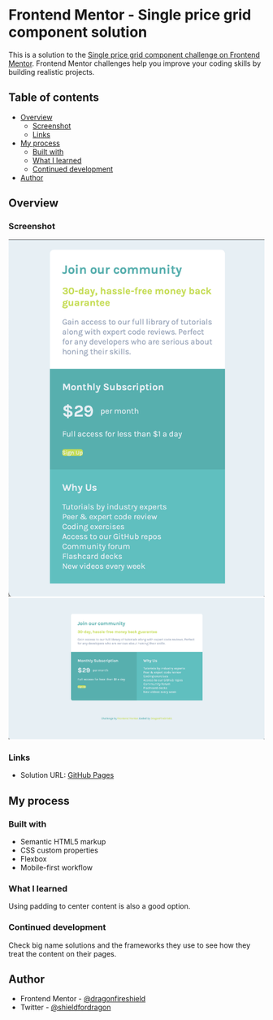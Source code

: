 # Frontend Mentor - Single price grid component solution

This is a solution to the [Single price grid component challenge on Frontend Mentor](https://www.frontendmentor.io/challenges/single-price-grid-component-5ce41129d0ff452fec5abbbc). Frontend Mentor challenges help you improve your coding skills by building realistic projects. 

## Table of contents

- [Overview](#overview)
  - [Screenshot](#screenshot)
  - [Links](#links)
- [My process](#my-process)
  - [Built with](#built-with)
  - [What I learned](#what-i-learned)
  - [Continued development](#continued-development)
- [Author](#author)

## Overview

### Screenshot

![](screenshot_mobile.png)
![](screenshot_desktop.png)

### Links

- Solution URL: [GitHub Pages](https://your-solution-url.com)

## My process

### Built with

- Semantic HTML5 markup
- CSS custom properties
- Flexbox
- Mobile-first workflow

### What I learned

Using padding to center content is also a good option.

### Continued development

Check big name solutions and the frameworks they use to see how they treat the content on their pages.

## Author

- Frontend Mentor - [@dragonfireshield](https://www.frontendmentor.io/profile/dragonfireshield)
- Twitter - [@shieldfordragon](https://www.twitter.com/shieldfordragon)